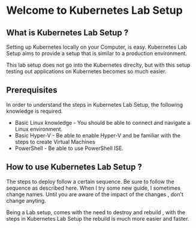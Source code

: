 # Welcome to Kubernetes Lab Setup


## What is Kubernetes Lab Setup ?

Setting up Kubernetes locally on your Computer, is easy. 
Kubernetes Lab Setup aims to provide a setup that is similar to a production environment.

This lab setup does not go into the Kubernetes direclty, but with this setup testing out applications on Kubernetes becomes so much easier. 

## Prerequisites

In order to understand the steps in Kubernetes Lab Setup, the following knowledge is required.
* Basic Linux knowledge - You should be able to connect and navigate a Linux environment.
* Basic Hyper-V - Be able to enable Hyper-V and be familiar with the steps to create Virtual Machines
* PowerShell - Be able to use PowerShell ISE.


## How to use Kubernetes Lab Setup ?

The steps to deploy follow a certain sequence. Be sure to follow the sequence as described here.
When I try some new guide, I sometimes change names. Until you are aware of the impact of the changes , don't change anyting. 

Being a Lab setup, comes with the need to destroy and rebuild , with the steps in Kubernetes Lab Setup the rebuild is much more easier and faster. 
